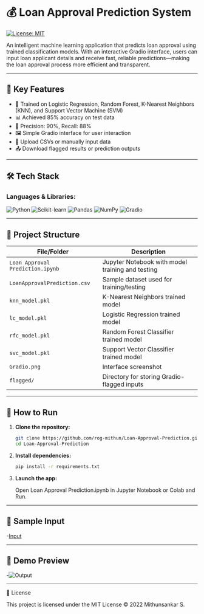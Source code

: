 # 💰 Loan Approval Prediction System

[![License: MIT](https://img.shields.io/badge/License-MIT-yellow.svg)](LICENSE)

An intelligent machine learning application that predicts loan approval using trained classification models. With an interactive Gradio interface, users can input loan applicant details and receive fast, reliable predictions—making the loan approval process more efficient and transparent.

---

## 📌 Key Features

- 🧠 Trained on Logistic Regression, Random Forest, K-Nearest Neighbors (KNN), and Support Vector Machine (SVM)
- 📊 Achieved 85% accuracy on test data
- 🎯 Precision: 90%, Recall: 88%
- 🖼️ Simple Gradio interface for user interaction
- 📂 Upload CSVs or manually input data
- 📤 Download flagged results or prediction outputs

---

## 🛠️ Tech Stack

### Languages & Libraries:
![Python](https://img.shields.io/badge/Python-3776AB?style=flat&logo=python&logoColor=white)
![Scikit-learn](https://img.shields.io/badge/Scikit--learn-F7931E?style=flat&logo=scikit-learn&logoColor=white)
![Pandas](https://img.shields.io/badge/Pandas-150458?style=flat&logo=pandas&logoColor=white)
![NumPy](https://img.shields.io/badge/Numpy-013243?style=flat&logo=numpy&logoColor=white)
![Gradio](https://img.shields.io/badge/Gradio-FF4B4B?style=flat&logo=gradio&logoColor=white)

---

## 📁 Project Structure

| File/Folder                     | Description                                       |
|--------------------------------|---------------------------------------------------|
| `Loan Approval Prediction.ipynb` | Jupyter Notebook with model training and testing |
| `LoanApprovalPrediction.csv`   | Sample dataset used for training/testing          |
| `knn_model.pkl`                | K-Nearest Neighbors trained model                 |
| `lc_model.pkl`                 | Logistic Regression trained model                 |
| `rfc_model.pkl`                | Random Forest Classifier trained model            |
| `svc_model.pkl`                | Support Vector Classifier trained model           |
| `Gradio.png`                   | Interface screenshot                              |
| `flagged/`                     | Directory for storing Gradio-flagged inputs       |

---

## 🚀 How to Run

1. **Clone the repository:**
   ```bash
   git clone https://github.com/rog-mithun/Loan-Approval-Prediction.git
   cd Loan-Approval-Prediction

2. **Install dependencies:**
   ```bash
   pip install -r requirements.txt

3. **Launch the app:**
   
   Open Loan Approval Prediction.ipynb in Jupyter Notebook or Colab and Run.

---

## 🧪 Sample Input

-[Input](LoanApprovalPrediction.csv)

---

## 📂 Demo Preview

-![Output](Gradio.png)

---

📖 License

This project is licensed under the MIT License © 2022 Mithunsankar S.

